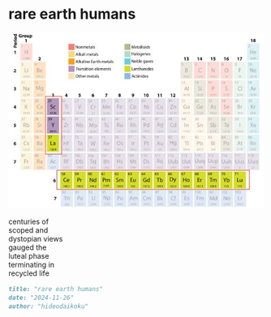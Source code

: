 # rare earth humans
![rare earth humans](images/rare%20earth%20humans.jpeg)

centuries of<br/> 
scoped and<br/> 
dystopian views<br/>
gauged the<br/>
luteal phase<br/>
terminating in<br/>
recycled life

```markdown
title: "rare earth humans"
date: "2024-11-26"
author: "hideodaikoku"
```
